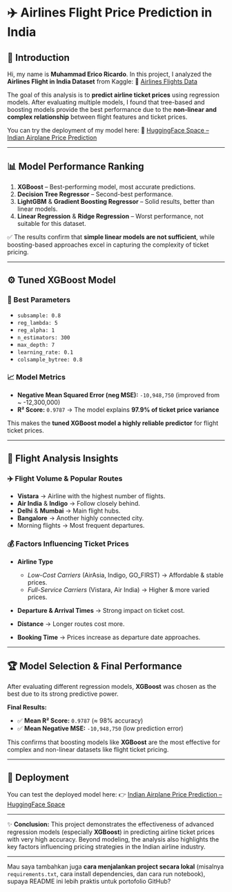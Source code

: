 # ✈️ Airlines Flight Price Prediction in India

## 👋 Introduction

Hi, my name is **Muhammad Erico Ricardo**.
In this project, I analyzed the **Airlines Flight in India Dataset** from Kaggle:
🔗 [Airlines Flights Data](https://www.kaggle.com/datasets/rohitgrewal/airlines-flights-data)

The goal of this analysis is to **predict airline ticket prices** using regression models. After evaluating multiple models, I found that tree-based and boosting models provide the best performance due to the **non-linear and complex relationship** between flight features and ticket prices.

You can try the deployment of my model here:
🚀 [HuggingFace Space – Indian Airplane Price Prediction](https://huggingface.co/spaces/EricoR/Indian_Airplane_Price_Prediction)

---

## 📊 Model Performance Ranking

1. **XGBoost** – Best-performing model, most accurate predictions.
2. **Decision Tree Regressor** – Second-best performance.
3. **LightGBM** & **Gradient Boosting Regressor** – Solid results, better than linear models.
4. **Linear Regression** & **Ridge Regression** – Worst performance, not suitable for this dataset.

✅ The results confirm that **simple linear models are not sufficient**, while boosting-based approaches excel in capturing the complexity of ticket pricing.

---

## ⚙️ Tuned XGBoost Model

### 🔧 Best Parameters

* `subsample: 0.8`
* `reg_lambda: 5`
* `reg_alpha: 1`
* `n_estimators: 300`
* `max_depth: 7`
* `learning_rate: 0.1`
* `colsample_bytree: 0.8`

### 📈 Model Metrics

* **Negative Mean Squared Error (neg MSE):** `-10,948,750` (improved from \~ -12,300,000)
* **R² Score:** `0.9787` → The model explains **97.9% of ticket price variance**

This makes the **tuned XGBoost model a highly reliable predictor** for flight ticket prices.

---

## 🛫 Flight Analysis Insights

### ✈️ Flight Volume & Popular Routes

* **Vistara** → Airline with the highest number of flights.
* **Air India** & **Indigo** → Follow closely behind.
* **Delhi** & **Mumbai** → Main flight hubs.
* **Bangalore** → Another highly connected city.
* Morning flights → Most frequent departures.

### 💰 Factors Influencing Ticket Prices

* **Airline Type**

  * *Low-Cost Carriers* (AirAsia, Indigo, GO\_FIRST) → Affordable & stable prices.
  * *Full-Service Carriers* (Vistara, Air India) → Higher & more varied prices.
* **Departure & Arrival Times** → Strong impact on ticket cost.
* **Distance** → Longer routes cost more.
* **Booking Time** → Prices increase as departure date approaches.

---

## 🏆 Model Selection & Final Performance

After evaluating different regression models, **XGBoost** was chosen as the best due to its strong predictive power.

**Final Results:**

* ✅ **Mean R² Score:** `0.9787` (≈ 98% accuracy)
* ✅ **Mean Negative MSE:** `-10,948,750` (low prediction error)

This confirms that boosting models like **XGBoost** are the most effective for complex and non-linear datasets like flight ticket pricing.

---

## 🚀 Deployment

You can test the deployed model here:
👉 [Indian Airplane Price Prediction – HuggingFace Space](https://huggingface.co/spaces/EricoR/Indian_Airplane_Price_Prediction)

---

✨ **Conclusion:**
This project demonstrates the effectiveness of advanced regression models (especially **XGBoost**) in predicting airline ticket prices with very high accuracy. Beyond modeling, the analysis also highlights the key factors influencing pricing strategies in the Indian airline industry.

---

Mau saya tambahkan juga **cara menjalankan project secara lokal** (misalnya `requirements.txt`, cara install dependencies, dan cara run notebook), supaya README ini lebih praktis untuk portofolio GitHub?
